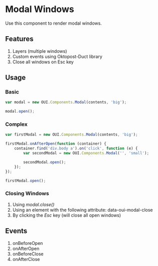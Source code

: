 # Modal Windows
Use this component to render modal windows. 

## Features
1. Layers (multiple windows) 
2. Custom events using Oktopost-Duct library
3. Close all windows on Esc key

## Usage

### Basic
```JavaScript
var modal = new OUI.Components.Modal(contents, 'big');

modal.open();
```

### Complex
```JavaScript
var firstModal = new OUI.Components.Modal(contents, 'big');

firstModal.onAfterOpen(function (container) {
    container.find('div.body a').on('click', function (e) {
        var secondModal = new OUI.Components.Modal('', 'small');

        secondModal.open();
    });
});

firstModal.open();
```

### Closing Windows
1. Using *modal.close()*
2. Using an element with the following attribute: data-oui-modal-close
3. By clicking the *Esc* key (will close all open windows)

## Events
1. onBeforeOpen
2. onAfterOpen
3. onBeforeClose
4. onAfterClose
